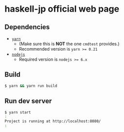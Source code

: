 # haskell-jp official web page

## Dependencies

* [`yarn`](http://yarnpkg.com/)
    * (Make sure this is **NOT** the one `cmdtest` provides.)
    * Recommended version is `yarn >= 0.21`
* [`nodejs`](https://nodejs.org/ja/)
    * Required version is `nodejs >= 6.x`

## Build

```bash
$ yarn && yarn run build
```

## Run dev server

```bash
$ yarn start
:
Project is running at http://localhost:8080/
:
```
